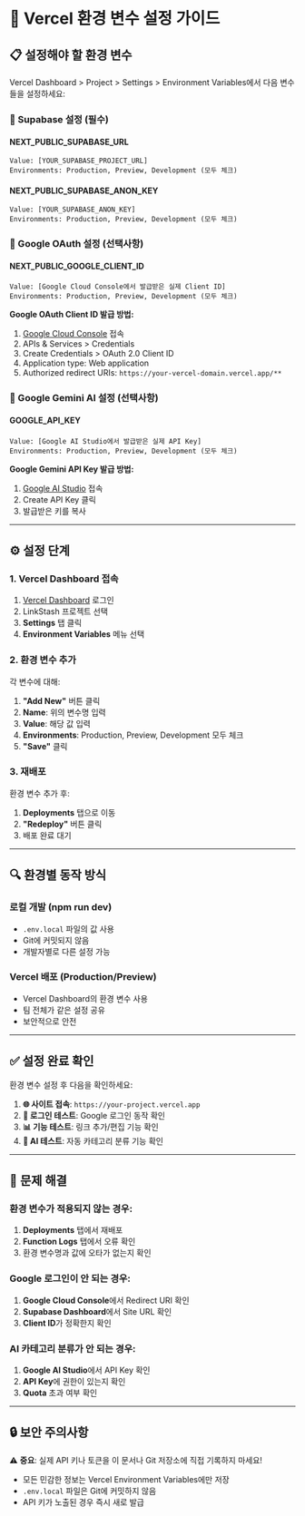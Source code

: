 # 🚀 Vercel 환경 변수 설정 가이드

## 📋 **설정해야 할 환경 변수**

Vercel Dashboard > Project > Settings > Environment Variables에서 다음 변수들을 설정하세요:

### **🚀 Supabase 설정 (필수)**

#### **NEXT_PUBLIC_SUPABASE_URL**
```
Value: [YOUR_SUPABASE_PROJECT_URL]
Environments: Production, Preview, Development (모두 체크)
```

#### **NEXT_PUBLIC_SUPABASE_ANON_KEY**
```
Value: [YOUR_SUPABASE_ANON_KEY]
Environments: Production, Preview, Development (모두 체크)
```

### **🔑 Google OAuth 설정 (선택사항)**

#### **NEXT_PUBLIC_GOOGLE_CLIENT_ID**
```
Value: [Google Cloud Console에서 발급받은 실제 Client ID]
Environments: Production, Preview, Development (모두 체크)
```

**Google OAuth Client ID 발급 방법:**
1. [Google Cloud Console](https://console.cloud.google.com/) 접속
2. APIs & Services > Credentials
3. Create Credentials > OAuth 2.0 Client ID
4. Application type: Web application
5. Authorized redirect URIs: `https://your-vercel-domain.vercel.app/**`

### **🤖 Google Gemini AI 설정 (선택사항)**

#### **GOOGLE_API_KEY**
```
Value: [Google AI Studio에서 발급받은 실제 API Key]
Environments: Production, Preview, Development (모두 체크)
```

**Google Gemini API Key 발급 방법:**
1. [Google AI Studio](https://makersuite.google.com/app/apikey) 접속
2. Create API Key 클릭
3. 발급받은 키를 복사

---

## ⚙️ **설정 단계**

### **1. Vercel Dashboard 접속**
1. [Vercel Dashboard](https://vercel.com/dashboard) 로그인
2. LinkStash 프로젝트 선택
3. **Settings** 탭 클릭
4. **Environment Variables** 메뉴 선택

### **2. 환경 변수 추가**
각 변수에 대해:
1. **"Add New"** 버튼 클릭
2. **Name**: 위의 변수명 입력
3. **Value**: 해당 값 입력
4. **Environments**: Production, Preview, Development 모두 체크
5. **"Save"** 클릭

### **3. 재배포**
환경 변수 추가 후:
1. **Deployments** 탭으로 이동
2. **"Redeploy"** 버튼 클릭
3. 배포 완료 대기

---

## 🔍 **환경별 동작 방식**

### **로컬 개발 (npm run dev)**
- `.env.local` 파일의 값 사용
- Git에 커밋되지 않음
- 개발자별로 다른 설정 가능

### **Vercel 배포 (Production/Preview)**
- Vercel Dashboard의 환경 변수 사용
- 팀 전체가 같은 설정 공유
- 보안적으로 안전

---

## ✅ **설정 완료 확인**

환경 변수 설정 후 다음을 확인하세요:

1. **🌐 사이트 접속**: `https://your-project.vercel.app`
2. **🔐 로그인 테스트**: Google 로그인 동작 확인
3. **📊 기능 테스트**: 링크 추가/편집 기능 확인
4. **🤖 AI 테스트**: 자동 카테고리 분류 기능 확인

---

## 🐛 **문제 해결**

### **환경 변수가 적용되지 않는 경우:**
1. **Deployments** 탭에서 재배포
2. **Function Logs** 탭에서 오류 확인
3. 환경 변수명과 값에 오타가 없는지 확인

### **Google 로그인이 안 되는 경우:**
1. **Google Cloud Console**에서 Redirect URI 확인
2. **Supabase Dashboard**에서 Site URL 확인
3. **Client ID**가 정확한지 확인

### **AI 카테고리 분류가 안 되는 경우:**
1. **Google AI Studio**에서 API Key 확인
2. **API Key**에 권한이 있는지 확인
3. **Quota** 초과 여부 확인

---

## 🔒 **보안 주의사항**

⚠️ **중요**: 실제 API 키나 토큰을 이 문서나 Git 저장소에 직접 기록하지 마세요!

- 모든 민감한 정보는 Vercel Environment Variables에만 저장
- `.env.local` 파일은 Git에 커밋하지 않음
- API 키가 노출된 경우 즉시 새로 발급 